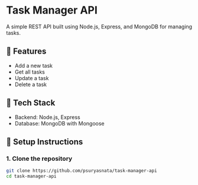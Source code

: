 # Task Manager API

A simple REST API built using Node.js, Express, and MongoDB for managing tasks.

## 🚀 Features
- Add a new task
- Get all tasks
- Update a task
- Delete a task

## 🧰 Tech Stack
- Backend: Node.js, Express
- Database: MongoDB with Mongoose

## 🔧 Setup Instructions

### 1. Clone the repository
```bash
git clone https://github.com/psuryasnata/task-manager-api
cd task-manager-api
